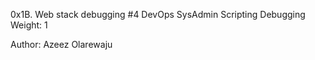 0x1B. Web stack debugging #4
DevOps
SysAdmin
Scripting
Debugging
 Weight: 1

Author: Azeez Olarewaju
